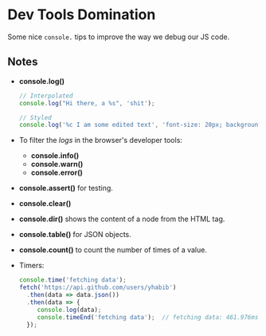 # Dev Tools Domination

Some nice `console.` tips to improve the way we debug our JS code.

## Notes
* **console.log()**
	
	```javascript
    // Interpolated
    console.log("Hi there, a %s", 'shit');
    
    // Styled
    console.log('%c I am some edited text', 'font-size: 20px; background-color: red; text-shadow: 10px 10px 0 blue');
	```
* To filter the *logs* in the browser's developer tools:
	* **console.info()**
	* **console.warn()**
	* **console.error()**
* **console.assert()** for testing.
* **console.clear()**
* **console.dir()** shows the content of a node from the HTML tag.
* **console.table()** for JSON objects.
* **console.count()** to count the number of times of a value.
* Timers:

	```javascript
	console.time('fetching data');
   fetch('https://api.github.com/users/yhabib')
      .then(data => data.json())
      .then(data => {
         console.log(data);                 
         console.timeEnd('fetching data');  // fetching data: 461.976ms
      });
	```